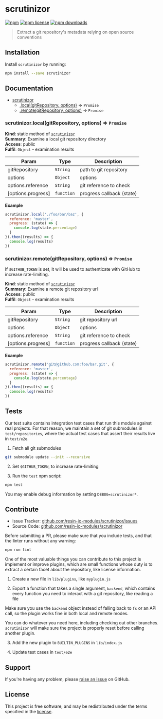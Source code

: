 scrutinizor
==========

[![npm](https://img.shields.io/npm/v/scrutinizor.svg?style=flat-square)](https://npmjs.com/package/scrutinizor)
[![npm license](https://img.shields.io/npm/l/scrutinizor.svg?style=flat-square)](https://npmjs.com/package/scrutinizor)
[![npm downloads](https://img.shields.io/npm/dm/scrutinizor.svg?style=flat-square)](https://npmjs.com/package/scrutinizor)

> Extract a git repository's metadata relying on open source
> conventions

Installation
------------

Install `scrutinizor` by running:

```sh
npm install --save scrutinizor
```

Documentation
-------------


* [scrutinizor](#module_scrutinizor)
    * [.local(gitRepository, options)](#module_scrutinizor.local) ⇒ <code>Promise</code>
    * [.remote(gitRepository, options)](#module_scrutinizor.remote) ⇒ <code>Promise</code>

<a name="module_scrutinizor.local"></a>

### scrutinizor.local(gitRepository, options) ⇒ <code>Promise</code>
**Kind**: static method of [<code>scrutinizor</code>](#module_scrutinizor)  
**Summary**: Examine a local git repository directory  
**Access**: public  
**Fulfil**: <code>Object</code> - examination results  

| Param | Type | Description |
| --- | --- | --- |
| gitRepository | <code>String</code> | path to git repository |
| options | <code>Object</code> | options |
| options.reference | <code>String</code> | git reference to check |
| [options.progress] | <code>function</code> | progress callback (state) |

**Example**  
```js
scrutinizor.local('./foo/bar/baz', {
  reference: 'master',
  progress: (state) => {
    console.log(state.percentage)
  }
}).then((results) => {
  console.log(results)
})
```
<a name="module_scrutinizor.remote"></a>

### scrutinizor.remote(gitRepository, options) ⇒ <code>Promise</code>
If `$GITHUB_TOKEN` is set, it will be used to authenticate with
GitHub to increase rate-limiting.

**Kind**: static method of [<code>scrutinizor</code>](#module_scrutinizor)  
**Summary**: Examine a remote git repository url  
**Access**: public  
**Fulfil**: <code>Object</code> - examination results  

| Param | Type | Description |
| --- | --- | --- |
| gitRepository | <code>String</code> | git repository url |
| options | <code>Object</code> | options |
| options.reference | <code>String</code> | git reference to check |
| [options.progress] | <code>function</code> | progress callback (state) |

**Example**  
```js
scrutinizor.remote('git@github.com:foo/bar.git', {
  reference: 'master',
  progress: (state) => {
    console.log(state.percentage)
  }
}).then((results) => {
  console.log(results)
})
```

Tests
-----

Our test suite contains integration test cases that run this module against
real projects. For that reason, we maintain a set of git submodules in
`test/repositories`, where the actual test cases that assert their results live
in `test/e2e`.

1. Fetch all git submodules

```sh
git submodule update --init --recursive
```

2. Set `$GITHUB_TOKEN`, to increase rate-limiting

3. Run the `test` npm script:

```sh
npm test
```

You may enable debug information by setting `DEBUG=scrutinizor*`.

Contribute
----------

- Issue Tracker: [github.com/resin-io-modules/scrutinizor/issues](https://github.com/resin-io-modules/scrutinizor/issues)
- Source Code: [github.com/resin-io-modules/scrutinizor](https://github.com/resin-io-modules/scrutinizor)

Before submitting a PR, please make sure that you include tests, and that the
linter runs without any warning:

```sh
npm run lint
```

One of the most valuable things you can contribute to this project is implement
or improve plugins, which are small functions whose duty is to extract a
certain facet about the repository, like license information.

1. Create a new file in `lib/plugins`, like `myplugin.js`

2. Export a function that takes a single argument, `backend`, which contains
every function you need to interact with a git repository, like reading a file

Make sure you use the `backend` object instead of falling back to `fs` or an
API call, so the plugin works fine in both local and remote modes.

You can do whatever you need here, including checking out other branches.
`scrutinizor` will make sure the project is properly reset before calling
another plugin.

3. Add the new plugin to `BUILTIN_PLUGINS` in `lib/index.js`

4. Update test cases in `test/e2e`

Support
-------

If you're having any problem, please [raise an issue][newissue] on GitHub.

License
-------

This project is free software, and may be redistributed under the terms
specified in the [license].

[newissue]: https://github.com/resin-io-module/scrutinizor/issues/new
[license]: https://github.com/resin-io-module/scrutinizor/blob/master/LICENSE
